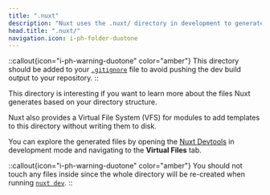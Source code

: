 ```yaml
---
title: ".nuxt"
description: "Nuxt uses the .nuxt/ directory in development to generate your Vue application."
head.title: ".nuxt/"
navigation.icon: i-ph-folder-duotone
---
```


::callout{icon="i-ph-warning-duotone" color="amber"}
This directory should be added to your [`.gitignore`](/docs/guide/directory-structure/gitignore) file to avoid pushing the dev build output to your repository.
::

This directory is interesting if you want to learn more about the files Nuxt generates based on your directory structure.

Nuxt also provides a Virtual File System (VFS) for modules to add templates to this directory without writing them to disk.

You can explore the generated files by opening the [Nuxt Devtools](https://devtools.nuxt.com) in development mode and navigating to the **Virtual Files** tab.

::callout{icon="i-ph-warning-duotone" color="amber"}
You should not touch any files inside since the whole directory will be re-created when running [`nuxt dev`](/docs/api/commands/dev).
::
